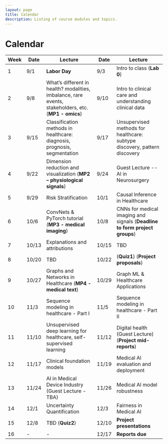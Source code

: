 ```yaml
---
layout: page
title: Calendar
description: Listing of course modules and topics.
---
```


# Calendar
<!-- **RR**{: .label .label-red }: Required reading  **AR**{: .label .label-blue }: Additional reading  -->

<!--  {% for module in site.modules %}  -->
<!--  {{ module }}  -->
<!-- {% endfor %}  -->

| Week | Date | Lecture | Date | Lecture |  
| -----|------|---------|------|-------- |  
| 1 | 9/1 | **Labor Day** | 9/3 | Intro to class (**Lab 0**) |  
| 2 | 9/8 | What’s different in health? modalities, imbalance, rare events, stakeholders, etc. (**MP1 - omics**) | 9/10 | Intro to clinical care and understanding clinical data  |  
| 3 | 9/15 | Classification methods in healthcare: diagnosis, prognosis, segmentation | 9/17 | Unsupervised methods for healthcare: subtype discovery, pattern discovery |  
| 4 | 9/22 |  Dimension reduction and visualization (**MP2 – physiological signals**) | 9/24 | Guest Lecture -- AI in Neurosurgery |  
| 5 | 9/29 | Risk Stratification | 10/1 | Causal Inference in Healthcare |  
| 6 | 10/6 | ConvNets & PyTorch tutorial (**MP3 - medical imaging**) | 10/8 | CNNs for medical imaging and signals (**Deadline to form project groups**) |  
| 7 | 10/13 | Explanations and attributions | 10/15 | TBD |  
| 8 | 10/20 |  TBD | 10/22| (**Quiz1**) (**Project proposals**) |  
| 9 | 10/27 | Graphs and Networks in Healthcare (**MP4 - medical text**) | 10/29 | Graph ML & Healthcare Applications |  
| 10 | 11/3 | Sequence modeling in healthcare - Part I | 11/5 | Sequence modeling in healthcare - Part II |  
| 11 | 11/10 | Unsupervised deep learning for healthcare, self-supervised learning | 11/12 |  Digital health (Guest Lecture) (**Project mid-reports**) |  
| 12 | 11/17 | Clinical foundation models | 11/19 | Medical AI evaluation and deployment |  
| 13 | 11/24| AI in Medical Device Industry (Guest Lecture - TBA)| 11/26 | Medical AI model robustness |  
| 14 | 12/1 | Uncertainty Quantification | 12/3 | Fairness in Medical AI |  
| 15 | 12/8 | TBD (**Quiz2**) | 12/10 | **Project presentations** |  
| 16 | - | - | 12/17 | **Reports due** |
